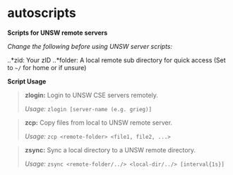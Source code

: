 # autoscripts

**Scripts for UNSW remote servers**

*Change the following before using UNSW server scripts:*

..*zid: Your zID
..*folder: A local remote sub directory for quick access (Set to `~/` for home or if unsure)

**Script Usage**

>**zlogin:** Login to UNSW CSE servers remotely.
>
>*Usage:* `zlogin [server-name (e.g. grieg)]`

>**zcp:** Copy files from local to UNSW remote server.
>
>*Usage:* `zcp <remote-folder> <file1, file2, ...>`

>**zsync:** Sync a local directory to a UNSW remote directory.
>
>*Usage:* `zsync <remote-folder/../> <local-dir/../> [interval{1s}]`
